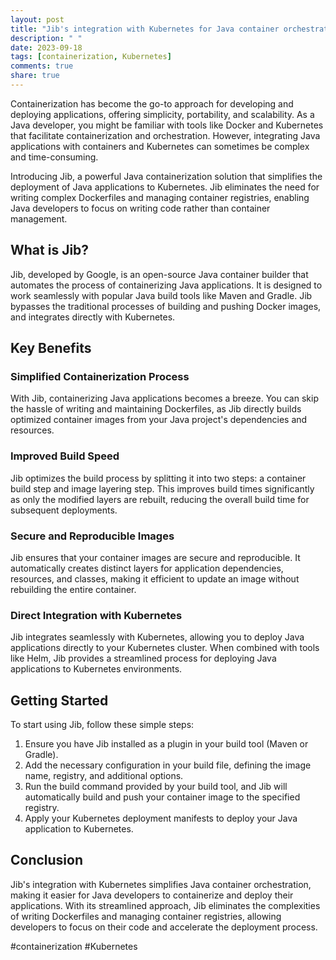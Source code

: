 ```yaml
---
layout: post
title: "Jib's integration with Kubernetes for Java container orchestration"
description: " "
date: 2023-09-18
tags: [containerization, Kubernetes]
comments: true
share: true
---
```


Containerization has become the go-to approach for developing and deploying applications, offering simplicity, portability, and scalability. As a Java developer, you might be familiar with tools like Docker and Kubernetes that facilitate containerization and orchestration. However, integrating Java applications with containers and Kubernetes can sometimes be complex and time-consuming.

Introducing Jib, a powerful Java containerization solution that simplifies the deployment of Java applications to Kubernetes. Jib eliminates the need for writing complex Dockerfiles and managing container registries, enabling Java developers to focus on writing code rather than container management.

## What is Jib?

Jib, developed by Google, is an open-source Java container builder that automates the process of containerizing Java applications. It is designed to work seamlessly with popular Java build tools like Maven and Gradle. Jib bypasses the traditional processes of building and pushing Docker images, and integrates directly with Kubernetes.

## Key Benefits

### Simplified Containerization Process

With Jib, containerizing Java applications becomes a breeze. You can skip the hassle of writing and maintaining Dockerfiles, as Jib directly builds optimized container images from your Java project's dependencies and resources.

### Improved Build Speed

Jib optimizes the build process by splitting it into two steps: a container build step and image layering step. This improves build times significantly as only the modified layers are rebuilt, reducing the overall build time for subsequent deployments.

### Secure and Reproducible Images

Jib ensures that your container images are secure and reproducible. It automatically creates distinct layers for application dependencies, resources, and classes, making it efficient to update an image without rebuilding the entire container.

### Direct Integration with Kubernetes

Jib integrates seamlessly with Kubernetes, allowing you to deploy Java applications directly to your Kubernetes cluster. When combined with tools like Helm, Jib provides a streamlined process for deploying Java applications to Kubernetes environments.

## Getting Started

To start using Jib, follow these simple steps:

1. Ensure you have Jib installed as a plugin in your build tool (Maven or Gradle).
2. Add the necessary configuration in your build file, defining the image name, registry, and additional options.
3. Run the build command provided by your build tool, and Jib will automatically build and push your container image to the specified registry.
4. Apply your Kubernetes deployment manifests to deploy your Java application to Kubernetes.

## Conclusion

Jib's integration with Kubernetes simplifies Java container orchestration, making it easier for Java developers to containerize and deploy their applications. With its streamlined approach, Jib eliminates the complexities of writing Dockerfiles and managing container registries, allowing developers to focus on their code and accelerate the deployment process.

#containerization #Kubernetes